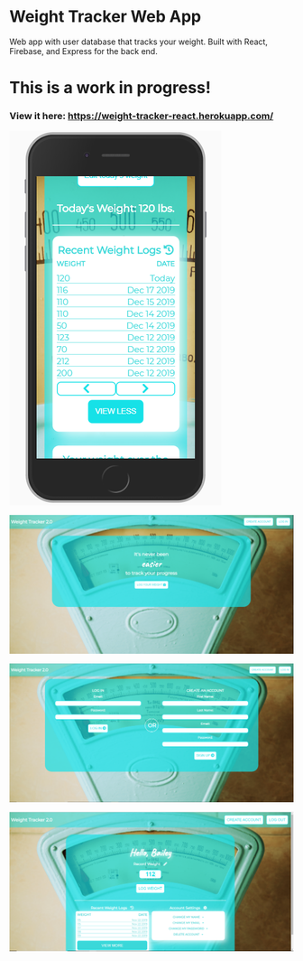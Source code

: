 # Weight Tracker Web App

Web app with user database that tracks your weight. Built with React, Firebase, and Express for the back end. 

# This is a work in progress!

### View it here: https://weight-tracker-react.herokuapp.com/

![mobile](mobile.PNG)

![homepage](homescreen.PNG)

![userlogin](userlogin.PNG)

![userinterface](userinterface.PNG)
